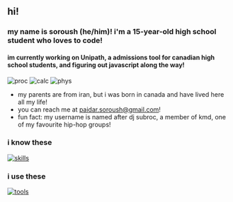 ## hi! 

### my name is soroush (he/him)! i'm a 15-year-old high school student who loves to code!
#### im currently working on Unipath, a admissions tool for canadian high school students, and figuring out javascript along the way!
![proc](https://img.shields.io/badge/procrastinating-yes-green)
![calc](https://img.shields.io/badge/understands%20calc-HELL%20NAH-red)
![phys](https://img.shields.io/badge/debugs%20code-what's%20debugging?-yellow)
* my parents are from iran, but i was born in canada and have lived here all my life!
* you can reach me at paidar.soroush@gmail.com!
* fun fact: my username is named after dj subroc, a member of kmd, one of my favourite hip-hop groups!
### i know these
[![skills](https://skillicons.dev/icons?i=py,js,html,css)](https://skillicons.dev)

### i use these
[![tools](https://skillicons.dev/icons?i=pycharm,webstorm,vscode,notion)](https://skillicons.dev)
